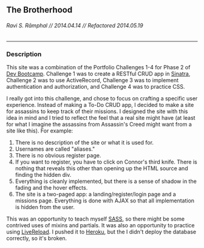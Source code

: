 ## The Brotherhood
###### Ravi S. Rāmphal // 2014.04.14 // Refactored 2014.05.19

***

### Description

This site was a combination of the Portfolio Challenges 1-4 for Phase 2 of [Dev Bootcamp](http://devbootcamp.com). Challenge 1 was to create a RESTful CRUD app in [Sinatra](http://www.sinatrarb.com), Challenge 2 was to use ActiveRecord, Challenge 3 was to implement authentication and authorization, and Challenge 4 was to practice CSS.

I really got into this challenge, and chose to focus on crafting a specific user experience. Instead of making a To-Do CRUD app, I decided to make a site for assassins to keep track of their missions. I designed the site with this idea in mind and I tried to reflect the feel that a real site might have (at least for what I imagine the assassins from Assassin's Creed might want from a site like this). For example:

1. There is no description of the site or what it is used for.
2. Usernames are called "aliases."
3. There is no obvious register page.
4. If you want to register, you have to click on Connor's third knife. There is nothing that reveals this other than opening up the HTML source and finding the hidden div.
5. Everything is cleanly implemented, but there is a sense of shadow in the fading and the hover effects.
6. The site is a two-paged app: a landing/register/login page and a missions page. Everything is done with AJAX so that all implementation is hidden from the user.

This was an opportunity to teach myself [SASS](http://sass-lang.com), so there might be some contrived uses of mixins and partials. It was also an opportunity to practice using [LiveReload](http://livereload.com). I pushed it to [Heroku](http://assassinmissions.herokuapp.com), but the I didn't deploy the database correctly, so it's broken.